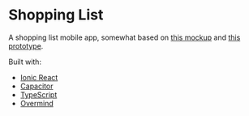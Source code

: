 # Shopping List

A shopping list mobile app, somewhat based on [this mockup](https://geordiep.github.io/static/media/shopping-mocks.f9f0eba5.png) and [this prototype](https://github.com/GeordieP/shopping-proto).

Built with:

- [Ionic React](https://ionicframework.com/docs/react/overview)
- [Capacitor](https://capacitor.ionicframework.com)
- [TypeScript](https://www.typescriptlang.org)
- [Overmind](https://www.overmindjs.org/?view=react&typescript=true)
